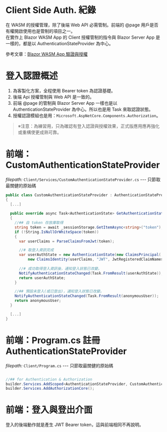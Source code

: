 # Client Side Auth. 紀錄
在 WASM 的授權管理，除了後端 Web API 必需管制。前端的 @page 用戶是否有權開啟使用也是管制的項目之一。  
在實作上 Blazor WASM App 的 Client 授權管制的指令與 Blazor Server App 是一樣的，都是以 AuthenticationStateProvider 為中心。

參考文章：[Blazor WASM App 驗證與授權](https://rely-ky.gitbook.io/gitbook/blazor-wasm-app-yan-zheng-yu-shou-quan)

# 登入認證概述
1. 為客製化方案，全程使用 Bearer token 為認證基礎。
2. 後端 Api 授權管制與 Web API 是一致的。
3. 前端 @page 的管制與 Blazor Server App 一樣也是以 AuthenticationStateProvider 為中心。所以也是用 Task<AuthenticationState> 來取認證狀態。
4. 授權認證模組也是用：`Microsoft.AspNetCore.Components.Authorization`。
  
> ※注意：為練習用，只為確認有登入認證與授權效果，正式版應用應再強化或重構使更成熟可靠。

# 前端：CustomAuthenticationStateProvider
*filepath:* `Client/Services/CustomAuthenticationStateProvider.cs`  --- 只節取最關健的原始碼  
```csharp
public class CustomAuthenticationStateProvider : AuthenticationStateProvider
{
  [...]
  
  public override async Task<AuthenticationState> GetAuthenticationStateAsync()
  {
    //## 自 token 存放庫取得
    string token = await _sessionStorage.GetItemAsync<string>("token");
    if (!String.IsNullOrWhiteSpace(token))
    {
      var userClaims = ParseClaimsFromJwt(token);

      //# 取登入資訊完成
      var userAuthState = new AuthenticationState(new ClaimsPrincipal(
	      new ClaimsIdentity(userClaims, "JWT", JwtRegisteredClaimNames.GivenName, null)));
		  
	  //# 成功取得登入資訊後，通知登入狀態已改變。
      NotifyAuthenticationStateChanged(Task.FromResult(userAuthState));
      return userAuthState;
    }

    //## 預設未登入(或已登出)，通知登入狀態已改變。
    NotifyAuthenticationStateChanged(Task.FromResult(anonymousUser));
    return anonymousUser;
  }

  [...]
}
```

# 前端：Program.cs 註冊 AuthenticationStateProvider
*filepath:* `Client/Program.cs`   --- 只節取最關健的原始碼   
```csharp

//## for Authentication & Authorization
builder.Services.AddScoped<AuthenticationStateProvider, CustomAuthenticationStateProvider>();
builder.Services.AddAuthorizationCore();

```

# 前端：登入與登出介面
登入的後端動作就是產生 JWT Bearer token，這與前端相同不再說明。
  
  
  
